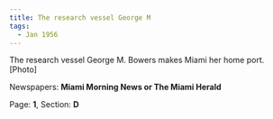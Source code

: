 ```yaml
---  
title: The research vessel George M  
tags:  
  - Jan 1956  
---  
```

  
The research vessel George M. Bowers makes Miami her home port. [Photo]  
  
Newspapers: **Miami Morning News or The Miami Herald**  
  
Page: **1**, Section: **D** 

